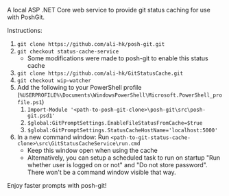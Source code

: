 A local ASP .NET Core web service to provide git status caching for use with PoshGit.

Instructions:
1. ```git clone https://github.com/ali-hk/posh-git.git```
2. ```git checkout status-cache-service```
    * Some modifications were made to posh-git to enable this status cache
3. ```git clone https://github.com/ali-hk/GitStatusCache.git```
4. ```git checkout wip-watcher```
5. Add the following to your PowerShell profile (```%USERPROFILE%\Documents\WindowsPowerShell\Microsoft.PowerShell_profile.ps1```)
    1. ```Import-Module '<path-to-posh-git-clone>\posh-git\src\posh-git.psd1'```
    2. ```$global:GitPromptSettings.EnableFileStatusFromCache=$true```
    3. ```$global:GitPromptSettings.StatusCacheHostName='localhost:5000'```
6. In a new command window: Run ```<path-to-git-status-cache-clone>\src\GitStatusCacheService\run.cmd```
    * Keep this window open when using the cache
    * Alternatively, you can setup a scheduled task to run on startup "Run whether user is logged on or not" and "Do not store password". There won't be a command window visible that way.

Enjoy faster prompts with posh-git!
